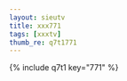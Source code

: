 ```yaml
--- 
layout: sieutv
title: xxx771
tags: [xxxtv]
thumb_re: q7t1771
---
```

{% include q7t1 key="771" %} 

